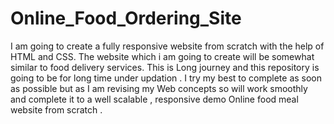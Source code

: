 # Online_Food_Ordering_Site
I am going to create a fully responsive website from scratch with the help of HTML and CSS. The website which i am going to create will be somewhat similar to food delivery services. This is Long journey and this repository is going to be for long time under updation . I try my best to complete as soon as possible but as I am revising my Web concepts so will work smoothly and complete it to a well scalable , responsive demo Online food meal website from scratch .
